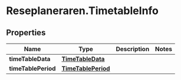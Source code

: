 # Reseplaneraren.TimetableInfo

## Properties
Name | Type | Description | Notes
------------ | ------------- | ------------- | -------------
**timeTableData** | [**TimeTableData**](TimeTableData.md) |  | 
**timeTablePeriod** | [**TimeTablePeriod**](TimeTablePeriod.md) |  | 


